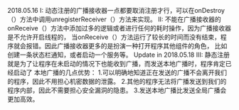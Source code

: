 
2018.05.16
I:
动态注册的广播接收器一点都要取消注册才行，可以在onDestroy（）方法中调用unregisterReceiver（）方法来实现。
II:
不能在广播接收器的onReceive（）方法中添加过多的逻辑或者进行任何的耗时操作，因为广播接收器是不允许开启线程的，
当onReceive（）方法运行了较长的时间而没有结束，程序就会报错。因此广播接收器更多的是扮演一种打开程序其他组件的角色，
比如创建一条状态栏通知，或者启动一个服务等。
Update in 2018.05.18
III:
静态注册就是为了让程序在未启动的情况下也能收到广播，而发送本地广播时，程序肯定已经启动了
本地广播的几点优势：
1.可以明确地知道正在发送的广播不会离开我们的程序，因此不用担心机密数据的泄露。
2.其他的程序无法将广播发送到我们的程序内部，因此不需要担心安全漏洞的隐患。
3.发送本地广播比发送全局广播会更加高效。
